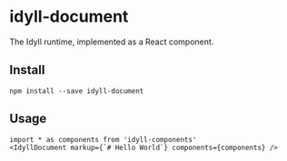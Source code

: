 # idyll-document

The Idyll runtime, implemented as a React component.

## Install

```
npm install --save idyll-document
```

## Usage

```
import * as components from 'idyll-components'
<IdyllDocument markup={`# Hello World`} components={components} />
```
